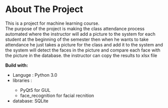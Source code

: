 # About The Project
This is a project for machine learning course.<br>The purpose of the project is making the class attendance process automated where the instructor will add a picture to the system for each student at the beginning of the semester then when he wants to take attendance he just takes a picture for the class and add it to the system and the system will detect the faces in the picture and  compare each face with the picture in the database. the instructor can copy the results to xlsx file
<br>

**Build with:**
<ul>
  <li>Languge : Python 3.0</li>
  <li>libraries :</li>
  <ul>
    <li>PyQt5 for GUL</li>
    <li>face_recognition for facial recnition</li>
  </ul>
  <li>database: SQLite</li>
</ul>
